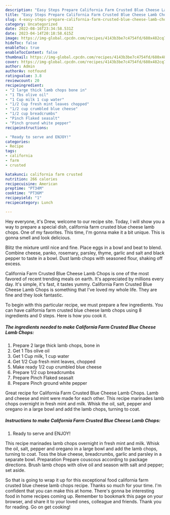 ```yaml
---
description: "Easy Steps Prepare California Farm Crusted Blue Cheese Lamb Chops the Delicious}"
title: "Easy Steps Prepare California Farm Crusted Blue Cheese Lamb Chops the Delicious}"
slug: 4-easy-steps-prepare-california-farm-crusted-blue-cheese-lamb-chops-the-delicious
category: Uncategorized
date: 2022-08-16T23:34:58.531Z
date: 2023-04-14T20:18:58.615Z
image: https://img-global.cpcdn.com/recipes/4143b3be7c4754fd/680x482cq70/california-farm-crusted-blue-cheese-lamb-chops-recipe-main-photo.jpg
hideToc: false
enableToc: true
enableTocContent: false
thumbnail: https://img-global.cpcdn.com/recipes/4143b3be7c4754fd/680x482cq70/california-farm-crusted-blue-cheese-lamb-chops-recipe-main-photo.jpg
cover: https://img-global.cpcdn.com/recipes/4143b3be7c4754fd/680x482cq70/california-farm-crusted-blue-cheese-lamb-chops-recipe-main-photo.jpg
author: Admin
authorAv: notfound
ratingvalue: 3.8
reviewcount: 20
recipeingredient:
- "2 large thick lamb chops bone in"
- "1 Tbs olive oil"
- "1 Cup milk 1 cup water"
- "1/2 Cup fresh mint leaves chopped"
- "1/2 cup crumbled blue cheese"
- "1/2 cup breadcrumbs"
- "Pinch Flaked seasalt"
- "Pinch ground white pepper"
recipeinstructions:

- "Ready to serve and ENJOY!"
categories:
- Recipe
tags:
- california
- farm
- crusted

katakunci: california farm crusted 
nutrition: 266 calories
recipecuisine: American
preptime: "PT34M"
cooktime: "PT36M"
recipeyield: "1"
recipecategory: Lunch

---
```



Hey everyone, it's Drew, welcome to our recipe site. Today, I will show you a way to prepare a special dish, california farm crusted blue cheese lamb chops. One of my favorites. This time, I'm gonna make it a bit unique. This is gonna smell and look delicious.

Blitz the mixture until nice and fine. Place eggs in a bowl and beat to blend. Combine cheese, panko, rosemary, parsley, thyme, garlic and salt and black pepper to taste in a bowl. Dust lamb chops with seasoned flour, shaking off excess.

California Farm Crusted Blue Cheese Lamb Chops is one of the most favored of recent trending meals on earth. It's appreciated by millions every day. It's simple, it's fast, it tastes yummy. California Farm Crusted Blue Cheese Lamb Chops is something that I've loved my whole life. They are fine and they look fantastic.


To begin with this particular recipe, we must prepare a few ingredients. You can have california farm crusted blue cheese lamb chops using 8 ingredients and 0 steps. Here is how you cook it.

<!--inarticleads1-->

##### The ingredients needed to make California Farm Crusted Blue Cheese Lamb Chops:

1. Prepare 2 large thick lamb chops, bone in
1. Get 1 Tbs olive oil
1. Get 1 Cup milk, 1 cup water
1. Get 1/2 Cup fresh mint leaves, chopped
1. Make ready 1/2 cup crumbled blue cheese
1. Prepare 1/2 cup breadcrumbs
1. Prepare Pinch Flaked seasalt
1. Prepare Pinch ground white pepper


Great recipe for California Farm Crusted Blue Cheese Lamb Chops. Lamb and cheese and mint were made for each other. This recipe marinades lamb chops overnight in fresh mint and milk. Whisk the oil, salt, pepper and oregano in a large bowl and add the lamb chops, turning to coat. 

<!--inarticleads2-->

##### Instructions to make California Farm Crusted Blue Cheese Lamb Chops:


1. Ready to serve and ENJOY!

This recipe marinades lamb chops overnight in fresh mint and milk. Whisk the oil, salt, pepper and oregano in a large bowl and add the lamb chops, turning to coat. Toss the blue cheese, breadcrumbs, garlic and parsley in a separate bowl. Preparation Prepare couscous according to package directions. Brush lamb chops with olive oil and season with salt and pepper; set aside. 

So that is going to wrap it up for this exceptional food california farm crusted blue cheese lamb chops recipe. Thanks so much for your time. I'm confident that you can make this at home. There's gonna be interesting food in home recipes coming up. Remember to bookmark this page on your browser, and share it to your loved ones, colleague and friends. Thank you for reading. Go on get cooking!
